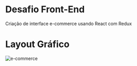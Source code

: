 # Desafio Front-End
Criação de interface e-commerce usando React com Redux

# Layout Gráfico
![e-commerce](https://user-images.githubusercontent.com/102175591/165842544-02b23042-db7f-47dc-b1db-18c17c635700.gif)
